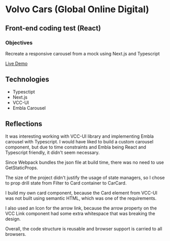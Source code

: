 # Volvo Cars (Global Online Digital)
## Front-end coding test (React)

### Objectives
Recreate a responsive carousel from a mock using Next.js and Typescript


[Live Demo](https://god-frontend-code-test-aleksmarinova.vercel.app/)
## Technologies 
- Typesctipt
- Next.js
- VCC-UI
- Embla Carousel

## Reflections
It was interesting working with VCC-UI library and implementing Embla carousel with Typescript. I would have liked to build a custom carousel component, but due to time constraints and Embla being React and Typescript friendly, it didn't seem necessary.

Since Webpack bundles the json file at build time, there was no need to use GetStaticProps.

The size of the project didn't justify the usage of state managers, so I chose to prop drill state from Filter to Card container to CarCard.

I build my own card component, because the Card element from VCC-UI was not built using semantic HTML, which was one of the requirements.

I also used an Icon for the arrow link, because the arrow property on the VCC Link component had some extra whitespace that was breaking the design.

Overall, the code structure is reusable and browser support is carried to all browsers.